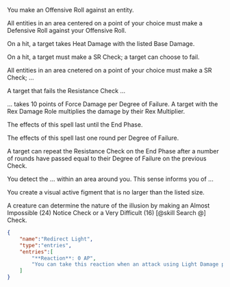 You make an Offensive Roll against an entity.

All entities in an area centered on a point of your choice must make a Defensive Roll against your Offensive Roll.

On a hit, a target takes Heat Damage with the listed Base Damage.

On a hit, a target must make a SR Check; a target can choose to fail.

All entities in an area cnetered on a point of your choice must make a SR Check; ...

A target that fails the Resistance Check ...

... takes 10 points of Force Damage per Degree of Failure. A target with the Rex Damage Role multiplies the damage by their Rex Multiplier.

The effects of this spell last until the End Phase.

The effects of this spell last one round per Degree of Failure.

A target can repeat the Resistance Check on the End Phase after a number of rounds have passed equal to their Degree of Failure on the previous Check.

You detect the ... within an area around you.
This sense informs you of ...


You create a visual active figment that is no larger than the listed size.

A creature can determine the nature of the illusion by making an Almost Impossible (24) Notice Check or a Very Difficult (16) [@skill Search @] Check.


```json
{
    "name":"Redirect Light",
    "type":"entries",
    "entries":[
        "**Reaction**: 0 AP",
        "You can take this reaction when an attack using Light Damage passes through the area suffers `D2` on the Offensive Roll."
    ]
}
```